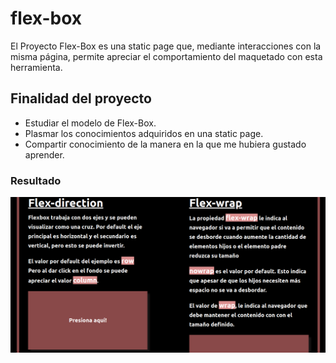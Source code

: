 # flex-box

El Proyecto Flex-Box es una static page
que, mediante interacciones con la misma página, permite apreciar el comportamiento del maquetado con esta herramienta.

## Finalidad del proyecto

- Estudiar el modelo de Flex-Box.
- Plasmar los conocimientos adquiridos en una static page.
- Compartir conocimiento de la manera en la que me hubiera gustado aprender.

### Resultado
  ![github-large](portada.png)
